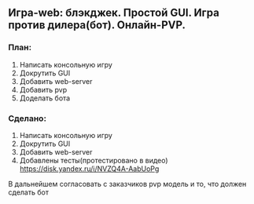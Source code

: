 
## Игра-web: блэкджек. Простой GUI. Игра против дилера(бот). Онлайн-PVP.

### План: 
1. Написать консольную игру
2. Докрутить GUI
3. Добавить web-server
4. Добавить pvp
5. Доделать бота
### Сделано:
1. Написать консольную игру
2. Докрутить GUI
3. Добавить web-server
4. Добавлены тесты(протестировано в видео)
https://disk.yandex.ru/i/NVZQ4A-AabUoPg


В дальнейшем согласовать с заказчиков pvp модель и то, что должен сделать бот